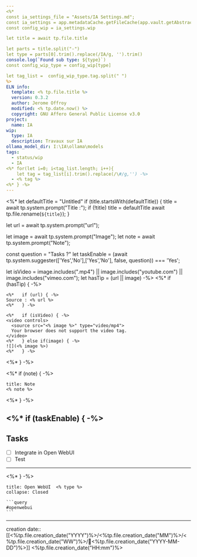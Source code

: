```yaml
---
<%*
const ia_settings_file = "Assets/IA Settings.md";
const ia_settings = app.metadataCache.getFileCache(app.vault.getAbstractFileByPath(ia_settings_file)).frontmatter;
const config_wip = ia_settings.wip

let title = await tp.file.title

let parts = title.split("-")
let type = parts[0].trim().replace(/IA/g, '').trim()
console.log(`Found sub type: ${type}`)
const config_wip_type = config_wip[type]

let tag_list =  config_wip_type.tag.split(" ")
%>
ELN info:
  template: <% tp.file.title %>
  version: 0.3.2
  author: Jerome Offroy
  modified: <% tp.date.now() %>
  copyright: GNU Affero General Public License v3.0
project:
  name: IA
wip:
  type: IA
  description: Travaux sur IA
ollama_model_dir: I:\IA\ollama\models
tags:
  - status/wip
  - IA
<%* for(let i=0; i<tag_list.length; i++){ 
    let tag = tag_list[i].trim().replace(/\#/g,'') -%>
  - <% tag %>
<%* } -%>
---
```

<%*
let defaultTitle = "Untitled"
if (title.startsWith(defaultTitle)) {
  title = await tp.system.prompt("Title :");
  if (!title) title = defaultTitle
  await tp.file.rename(`${title}`);
}

let url = await tp.system.prompt("url");

let image = await tp.system.prompt("Image");
let note = await tp.system.prompt("Note");

const question = "Tasks ?"
let taskEnable = (await tp.system.suggester(['Yes','No'],['Yes','No'], false, question)) === 'Yes';

let isVideo = image.includes(".mp4") || image.includes("youtube.com") || image.includes("vimeo.com");
let hasTip = (url || image)
-%>
<%* if (hasTip) { -%>
````ad-tip
<%*   if (url) { -%>
Source : <% url %>
<%*   } -%>

<%*   if (isVideo) { -%>
<video controls>
  <source src="<% image %>" type="video/mp4">
  Your browser does not support the video tag.
</video>
<%*   } else if(image) { -%>
![](<% image %>)
<%*   } -%>
````
<%* } -%>

<%* if (note) { -%>
````ad-note
title: Note
<% note %>

````
<%* } -%>

<%* if (taskEnable) { -%>
---
## Tasks
- [ ] Integrate in Open WebUI 
- [ ] Test
---
<%* } -%>


````ad-tip
title: Open WebUI  <% type %>
collapse: Closed

```query
#openwebui 
```
````

---
creation date:: [[<%tp.file.creation_date("YYYY")%>/<%tp.file.creation_date("MM")%>/<%tp.file.creation_date("WW")%>/📒<%tp.file.creation_date("YYYY-MM-DD")%>]]  <%tp.file.creation_date("HH:mm")%>



